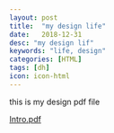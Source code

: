 ```yaml
---
layout: post
title:  "my design life"
date:   2018-12-31
desc: "my design lif"
keywords: "life, design"
categories: [HTML]
tags: [dh]
icon: icon-html
---
```


this is my design pdf file

[Intro.pdf](https://dhboke.top/static/assets/img/blog/product/product.pdf)